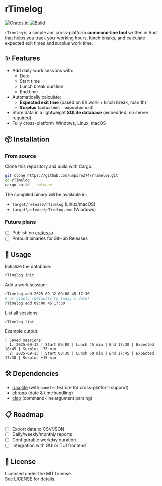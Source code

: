 # rTimelog

[![Crates.io](https://img.shields.io/crates/v/rTimelog.svg)](https://crates.io/crates/rTimelog)
[![Build](https://github.com/umpire274/rTimelog/actions/workflows/ci.yml/badge.svg)](https://github.com/umpire274/rTimelog/actions)

`rTimelog` is a simple and cross-platform **command-line tool** written in Rust that helps you track your working hours, lunch breaks, and calculate expected exit times and surplus work time.

## ✨ Features

- Add daily work sessions with:
  - Date
  - Start time
  - Lunch break duration
  - End time
- Automatically calculate:
  - **Expected exit time** (based on 8h work + lunch break, max 1h)
  - **Surplus** (actual exit – expected exit)
- Store data in a lightweight **SQLite database** (embedded, no server required)
- Fully cross-platform: Windows, Linux, macOS

## 📦 Installation

### From source
Clone this repository and build with Cargo:

```bash
git clone https://github.com/umpire274/rTimelog.git
cd rTimelog
cargo build --release
```

The compiled binary will be available in:

- `target/release/rTimelog` (Linux/macOS)
- `target\release\rTimelog.exe` (Windows)

### Future plans
- [ ] Publish on [crates.io](https://crates.io)  
- [ ] Prebuilt binaries for GitHub Releases

## 🚀 Usage

Initialize the database:

```bash
rTimelog init
```

Add a work session:

```bash
rTimelog add 2025-09-12 09:00 45 17:30
# or simply (defaults to today’s date)
rTimelog add 09:00 45 17:30
```

List all sessions:

```bash
rTimelog list
```

Example output:

```
📅 Saved sessions:
  1: 2025-09-12 | Start 09:00 | Lunch 45 min | End 17:30 | Expected 18:45 | Surplus -75 min
  2: 2025-09-13 | Start 08:30 | Lunch 60 min | End 17:45 | Expected 17:30 | Surplus +15 min
```

## 🛠 Dependencies

- [rusqlite](https://crates.io/crates/rusqlite) (with `bundled` feature for cross-platform support)
- [chrono](https://crates.io/crates/chrono) (date & time handling)
- [clap](https://crates.io/crates/clap) (command-line argument parsing)

## 📋 Roadmap

- [ ] Export data to CSV/JSON
- [ ] Daily/weekly/monthly reports
- [ ] Configurable workday duration
- [ ] Integration with GUI or TUI frontend

## 📜 License

Licensed under the MIT License.  
See [LICENSE](LICENSE) for details.
